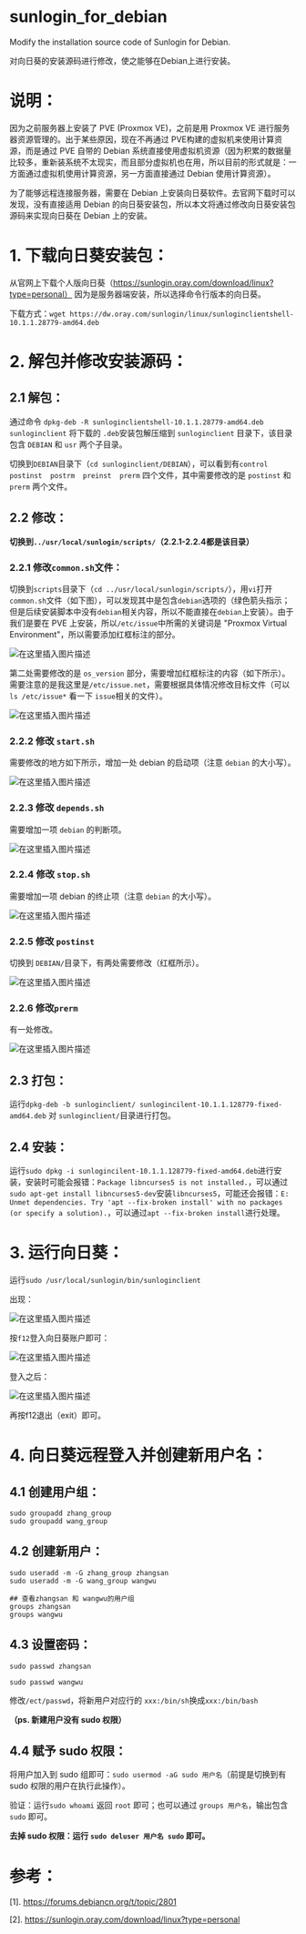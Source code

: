 # sunlogin_for_debian
Modify the installation source code of Sunlogin for Debian. 
 
对向日葵的安装源码进行修改，使之能够在Debian上进行安装。

# 说明：
因为之前服务器上安装了 PVE (Proxmox VE)，之前是用 Proxmox VE 进行服务器资源管理的。出于某些原因，现在不再通过 PVE构建的虚拟机来使用计算资源，而是通过 PVE 自带的 Debian 系统直接使用虚拟机资源（因为积累的数据量比较多，重新装系统不太现实，而且部分虚拟机也在用，所以目前的形式就是：一方面通过虚拟机使用计算资源，另一方面直接通过 Debian 使用计算资源）。

为了能够远程连接服务器，需要在 Debian 上安装向日葵软件。去官网下载时可以发现，没有直接适用 Debian 的向日葵安装包，所以本文将通过修改向日葵安装包源码来实现向日葵在 Debian 上的安装。

# 1. 下载向日葵安装包：
从官网上下载个人版向日葵（https://sunlogin.oray.com/download/linux?type=personal） 因为是服务器端安装，所以选择命令行版本的向日葵。

下载方式：`wget https://dw.oray.com/sunlogin/linux/sunloginclientshell-10.1.1.28779-amd64.deb`

# 2. 解包并修改安装源码：
## 2.1 解包：
通过命令 `dpkg-deb -R sunloginclientshell-10.1.1.28779-amd64.deb sunloginclient` 将下载的 `.deb`安装包解压缩到 `sunloginclient` 目录下，该目录包含 `DEBIAN` 和 `usr` 两个子目录。

切换到`DEBIAN`目录下（`cd sunloginclient/DEBIAN`），可以看到有`control postinst  postrm  preinst  prerm` 四个文件，其中需要修改的是 `postinst` 和 `prerm` 两个文件。

## 2.2 修改：

**切换到`../usr/local/sunlogin/scripts/`（2.2.1-2.2.4都是该目录）**
### 2.2.1 修改`common.sh`文件：
切换到`scripts`目录下（`cd ../usr/local/sunlogin/scripts/`），用`vi`打开`common.sh`文件（如下图），可以发现其中是包含`debian`选项的（绿色箭头指示；但是后续安装脚本中没有`debian`相关内容，所以不能直接在`debian`上安装）。由于我们是要在 PVE 上安装，所以`/etc/issue`中所需的关键词是 "Proxmox Virtual Environment"，所以需要添加红框标注的部分。

![在这里插入图片描述](./figures/f1.png)

第二处需要修改的是 `os_version` 部分，需要增加红框标注的内容（如下所示）。需要注意的是我这里是`/etc/issue.net`，需要根据具体情况修改目标文件（可以 `ls /etc/issue*` 看一下 `issue`相关的文件）。

![在这里插入图片描述](./figures/f2.png)

### 2.2.2 修改 `start.sh`

需要修改的地方如下所示，增加一处 debian 的启动项（注意 `debian` 的大小写）。

![在这里插入图片描述](./figures/f3.png)

### 2.2.3 修改 `depends.sh`

需要增加一项 `debian` 的判断项。

![在这里插入图片描述](./figures/f4.png)

### 2.2.4 修改 `stop.sh`

需要增加一项 debian 的终止项（注意 `debian` 的大小写）。

![在这里插入图片描述](./figures/f5.png)

### 2.2.5 修改 `postinst`
切换到 `DEBIAN/`目录下，有两处需要修改（红框所示）。

![在这里插入图片描述](./figures/f6.png)

### 2.2.6 修改`prerm`
有一处修改。

![在这里插入图片描述](./figures/f7.png)

## 2.3 打包：
运行`dpkg-deb -b sunloginclient/ sunlogincilent-10.1.1.128779-fixed-amd64.deb` 对 `sunloginclient/`目录进行打包。

## 2.4 安装：
运行`sudo dpkg -i sunlogincilent-10.1.1.128779-fixed-amd64.deb`进行安装，安装时可能会报错：`Package libncurses5 is not installed.`，可以通过`sudo apt-get install libncurses5-dev`安装`libncurses5`，可能还会报错：`E: Unmet dependencies. Try 'apt --fix-broken install' with no packages (or specify a solution).`，可以通过`apt --fix-broken install`进行处理。

# 3. 运行向日葵：
运行`sudo /usr/local/sunlogin/bin/sunloginclient`

出现：

![在这里插入图片描述](./figures/f8.png)

按`f12`登入向日葵账户即可：

![在这里插入图片描述](./figures/f9.png)

登入之后：

![在这里插入图片描述](./figures/f10.png)

再按f12退出（exit）即可。

# 4. 向日葵远程登入并创建新用户名：
## 4.1 创建用户组：
```shell
sudo groupadd zhang_group
sudo groupadd wang_group
```
## 4.2 创建新用户：
```shell
sudo useradd -m -G zhang_group zhangsan
sudo useradd -m -G wang_group wangwu

## 查看zhangsan 和 wangwu的用户组
groups zhangsan
groups wangwu
```

## 4.3  设置密码：
```shell
sudo passwd zhangsan

sudo passwd wangwu
```

修改`/ect/passwd`，将新用户对应行的 `xxx:/bin/sh`换成`xxx:/bin/bash`

**（ps. 新建用户没有 sudo 权限）**
## 4.4 赋予 sudo 权限：
将用户加入到 sudo 组即可：`sudo usermod -aG sudo 用户名`（前提是切换到有 sudo 权限的用户在执行此操作）。

验证：运行`sudo whoami` 返回 `root` 即可；也可以通过 `groups 用户名`，输出包含 `sudo` 即可。

**去掉 sudo 权限：运行 `sudo deluser 用户名 sudo` 即可。**

# 参考：
[1]. https://forums.debiancn.org/t/topic/2801

[2]. https://sunlogin.oray.com/download/linux?type=personal









